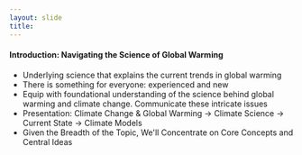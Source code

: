 ```yaml
---
layout: slide
title: 
---
```

#### Introduction: Navigating the Science of Global Warming
 - Underlying science that explains the current trends in global warming
 - There is something for everyone: experienced and new 
 - Equip with foundational understanding of the science behind global warming and climate change. Communicate these intricate issues
 - Presentation: Climate Change & Global Warming -> Climate Science -> Current State -> Climate Models
 - Given the Breadth of the Topic, We'll Concentrate on Core Concepts and Central Ideas
 